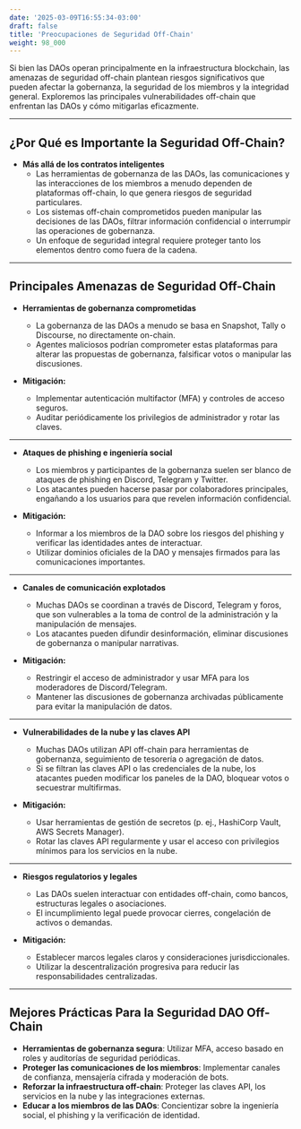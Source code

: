 ```yaml
---
date: '2025-03-09T16:55:34-03:00'
draft: false
title: 'Preocupaciones de Seguridad Off-Chain'
weight: 98_000
---
```


Si bien las DAOs operan principalmente en la infraestructura blockchain, las amenazas de seguridad off-chain plantean riesgos significativos que pueden afectar la gobernanza, la seguridad de los miembros y la integridad general. Exploremos las principales vulnerabilidades off-chain que enfrentan las DAOs y cómo mitigarlas eficazmente.

---

## **¿Por Qué es Importante la Seguridad Off-Chain?**

- **Más allá de los contratos inteligentes**
  - Las herramientas de gobernanza de las DAOs, las comunicaciones y las interacciones de los miembros a menudo dependen de plataformas off-chain, lo que genera riesgos de seguridad particulares.
  - Los sistemas off-chain comprometidos pueden manipular las decisiones de las DAOs, filtrar información confidencial o interrumpir las operaciones de gobernanza.
  - Un enfoque de seguridad integral requiere proteger tanto los elementos dentro como fuera de la cadena.

---

## **Principales Amenazas de Seguridad Off-Chain**

- **Herramientas de gobernanza comprometidas**
  - La gobernanza de las DAOs a menudo se basa en Snapshot, Tally o Discourse, no directamente on-chain. 
  - Agentes maliciosos podrían comprometer estas plataformas para alterar las propuestas de gobernanza, falsificar votos o manipular las discusiones.

- **Mitigación:**
  - Implementar autenticación multifactor (MFA) y controles de acceso seguros.
  - Auditar periódicamente los privilegios de administrador y rotar las claves.

---

- ​​**Ataques de phishing e ingeniería social**
  - Los miembros y participantes de la gobernanza suelen ser blanco de ataques de phishing en Discord, Telegram y Twitter.
  - Los atacantes pueden hacerse pasar por colaboradores principales, engañando a los usuarios para que revelen información confidencial.

- **Mitigación:**
  - Informar a los miembros de la DAO sobre los riesgos del phishing y verificar las identidades antes de interactuar.
  - Utilizar dominios oficiales de la DAO y mensajes firmados para las comunicaciones importantes.

---

- ​​**Canales de comunicación explotados**
  - Muchas DAOs se coordinan a través de Discord, Telegram y foros, que son vulnerables a la toma de control de la administración y la manipulación de mensajes.
  - Los atacantes pueden difundir desinformación, eliminar discusiones de gobernanza o manipular narrativas.

- **Mitigación:**
  - Restringir el acceso de administrador y usar MFA para los moderadores de Discord/Telegram.
  - Mantener las discusiones de gobernanza archivadas públicamente para evitar la manipulación de datos.

---

- ​​**Vulnerabilidades de la nube y las claves API**
  - Muchas DAOs utilizan API off-chain para herramientas de gobernanza, seguimiento de tesorería o agregación de datos.
  - Si se filtran las claves API o las credenciales de la nube, los atacantes pueden modificar los paneles de la DAO, bloquear votos o secuestrar multifirmas.

- **Mitigación:**
  - Usar herramientas de gestión de secretos (p. ej., HashiCorp Vault, AWS Secrets Manager).
  - Rotar las claves API regularmente y usar el acceso con privilegios mínimos para los servicios en la nube.

---

- ​​**Riesgos regulatorios y legales**
  - Las DAOs suelen interactuar con entidades off-chain, como bancos, estructuras legales o asociaciones. 
  - El incumplimiento legal puede provocar cierres, congelación de activos o demandas.

- **Mitigación:**
  - Establecer marcos legales claros y consideraciones jurisdiccionales.
  - Utilizar la descentralización progresiva para reducir las responsabilidades centralizadas.

---

## **Mejores Prácticas Para la Seguridad DAO Off-Chain**

- **Herramientas de gobernanza segura**: Utilizar MFA, acceso basado en roles y auditorías de seguridad periódicas.
- **Proteger las comunicaciones de los miembros**: Implementar canales de confianza, mensajería cifrada y moderación de bots.
- **Reforzar la infraestructura off-chain**: Proteger las claves API, los servicios en la nube y las integraciones externas.
- **Educar a los miembros de las DAOs**: Concientizar sobre la ingeniería social, el phishing y la verificación de identidad.